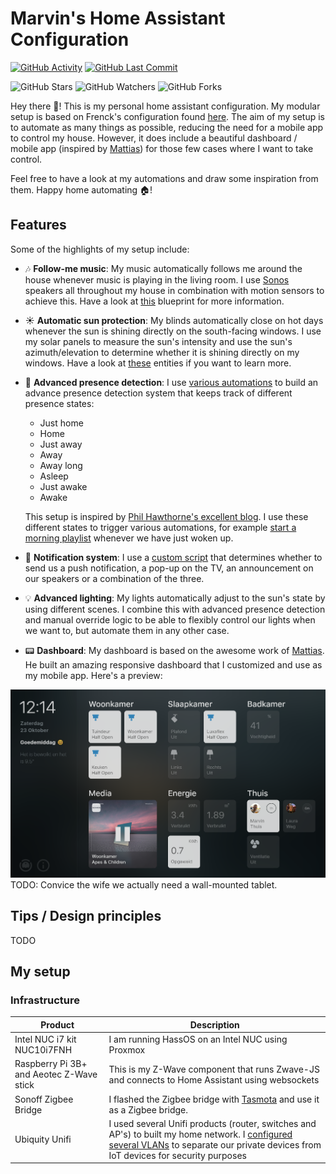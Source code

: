 # Marvin's Home Assistant Configuration
[![GitHub Activity][commits-shield]][commits]
[![GitHub Last Commit][last-commit-shield]][commits]

![GitHub Stars][stars-shield]
![GitHub Watchers][watchers-shield]
![GitHub Forks][forks-shield]

Hey there 👋!
This is my personal home assistant configuration. My modular setup is based on Frenck's configuration found [here](https://github.com/frenck/home-assistant-config). The aim of my setup is to automate as many things as possible, reducing the need for a mobile app to control my house. However, it does include a beautiful dashboard / mobile app (inspired by [Mattias](https://github.com/matt8707/hass-config)) for those few cases where I want to take control. 

Feel free to have a look at my automations and draw some inspiration from them. Happy home automating :house:! 

## Features
Some of the highlights of my setup include:
- 🎶 **Follow-me music**: My music automatically follows me around the house whenever music is playing in the living room. I use [Sonos](https://www.sonos.com) speakers all throughout my house in combination with motion sensors to achieve this. Have a look at [this](./blueprints/automation/motion_group_sonos.yaml) blueprint for more information.
- :sunny: **Automatic sun protection**: My blinds automatically close on hot days whenever the sun is shining directly on the south-facing windows. I use my solar panels to measure the sun's intensity and use the sun's azimuth/elevation to determine whether it is shining directly on my windows. Have a look at [these](./entities/templates/binary_sensors/sun) entities if you want to learn more.
- :busts_in_silhouette: **Advanced presence detection**: I use [various automations](./automations/presence) to build an advance presence detection system that keeps track of different presence states:
    - Just home
    - Home
    - Just away
    - Away
    - Away long
    - Asleep
    - Just awake
    - Awake

  This setup is inspired by [Phil Hawthorne's excellent blog](https://philhawthorne.com/making-home-assistants-presence-detection-not-so-binary/). I use these different states to trigger various automations, for example [start a morning playlist](./automations/areas/bathroom/play_music.yaml) whenever we have just woken up.
- 📢 **Notification system**: I use a [custom script](./scripts/send_notification.yaml) that determines whether to send us a push notification, a pop-up on the TV, an announcement on our speakers or a combination of the three.
- 💡 **Advanced lighting**: My lights automatically adjust to the sun's state by using different scenes. I combine this with advanced presence detection and manual override logic to be able to flexibly control our lights when we want to, but automate them in any other case.
- 📟 **Dashboard**: My dashboard is based on the awesome work of [Mattias](https://github.com/matt8707/hass-config). He built an amazing responsive dashboard that I customized and use as my mobile app. Here's a preview:

![screenshot](https://raw.githubusercontent.com/MarvinSchenkel/home-assistant-config/master/www/img/dashboard.png)
TODO: Convice the wife we actually need a wall-mounted tablet.

## Tips / Design principles
TODO

## My setup
### Infrastructure
| Product | Description |
| -- | -- |
| Intel NUC i7 kit NUC10i7FNH | I am running HassOS on an Intel NUC using Proxmox |
| Raspberry Pi 3B+ and Aeotec Z-Wave stick | This is my Z-Wave component that runs Zwave-JS and connects to Home Assistant using websockets |
| Sonoff Zigbee Bridge | I flashed the Zigbee bridge with [Tasmota](https://www.digiblur.com/2020/07/how-to-use-sonoff-zigbee-bridge-with.html) and use it as a Zigbee bridge. |
| Ubiquity Unifi | I used several Unifi products (router, switches and AP's) to built my home network. I [configured several VLANs](https://www.youtube.com/watch?v=vz3u6E3Fxi8) to separate our private devices from IoT devices for security purposes |

[commits-shield]: https://img.shields.io/github/commit-activity/y/MarvinSchenkel/home-assistant-config.svg
[commits]: https://github.com/MarvinSchenkel/home-assistant-config/commits/master
[last-commit-shield]: https://img.shields.io/github/last-commit/MarvinSchenkel/home-assistant-config.svg
[stars-shield]: https://img.shields.io/github/stars/MarvinSchenkel/home-assistant-config.svg?style=social&label=Stars
[forks-shield]: https://img.shields.io/github/forks/MarvinSchenkel/home-assistant-config.svg?style=social&label=Forks
[watchers-shield]: https://img.shields.io/github/watchers/MarvinSchenkel/home-assistant-config.svg?style=social&label=Watchers